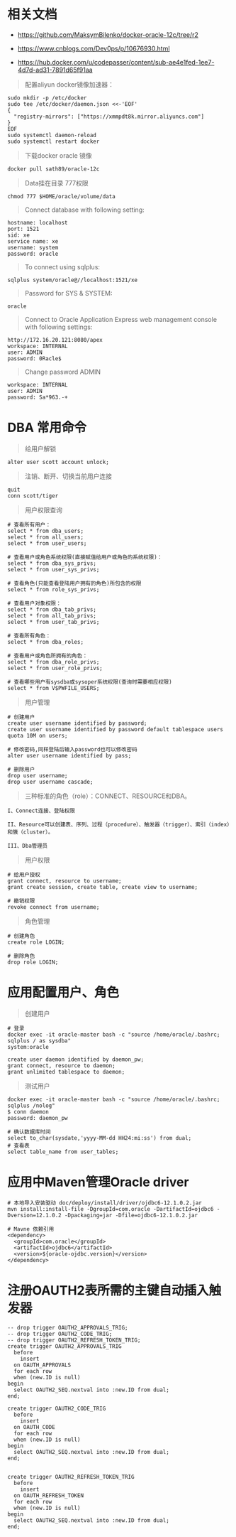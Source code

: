 # 相关文档

- https://github.com/MaksymBilenko/docker-oracle-12c/tree/r2

- https://www.cnblogs.com/Dev0ps/p/10676930.html

- https://hub.docker.com/u/codepasser/content/sub-ae4e1fed-1ee7-4d7d-ad31-7891d65f91aa

> 配置aliyun docker镜像加速器：

```
sudo mkdir -p /etc/docker
sudo tee /etc/docker/daemon.json <<-'EOF'
{
  "registry-mirrors": ["https://xmmpdt8k.mirror.aliyuncs.com"]
}
EOF
sudo systemctl daemon-reload
sudo systemctl restart docker
```

> 下载docker oracle 镜像

```
docker pull sath89/oracle-12c
```

> Data挂在目录 777权限

```
chmod 777 $HOME/oracle/volume/data
```

> Connect database with following setting:

```
hostname: localhost
port: 1521
sid: xe
service name: xe
username: system
password: oracle
```

> To connect using sqlplus:

```
sqlplus system/oracle@//localhost:1521/xe
```

> Password for SYS & SYSTEM:

```
oracle
```


> Connect to Oracle Application Express web management console with following settings:

```
http://172.16.20.121:8080/apex
workspace: INTERNAL
user: ADMIN
password: 0Racle$
```

> Change password ADMIN

```
workspace: INTERNAL
user: ADMIN
password: Sa*963.-+
```

# DBA 常用命令

> 给用户解锁

```
alter user scott account unlock;
```

> 注销、断开、切换当前用户连接

```
quit
conn scott/tiger
```

> 用户权限查询

```
# 查看所有用户：
select * from dba_users;
select * from all_users;
select * from user_users;

# 查看用户或角色系统权限(直接赋值给用户或角色的系统权限)：
select * from dba_sys_privs;
select * from user_sys_privs;

# 查看角色(只能查看登陆用户拥有的角色)所包含的权限
select * from role_sys_privs;

# 查看用户对象权限：
select * from dba_tab_privs;
select * from all_tab_privs;
select * from user_tab_privs;

# 查看所有角色：
select * from dba_roles;

# 查看用户或角色所拥有的角色：
select * from dba_role_privs;
select * from user_role_privs;

# 查看哪些用户有sysdba或sysoper系统权限(查询时需要相应权限)
select * from V$PWFILE_USERS;
```

> 用户管理

```
# 创建用户
create user username identified by password;
create user username identified by password default tablespace users quota 10M on users;

# 修改密码,同样登陆后输入password也可以修改密码
alter user username identified by pass;

# 删除用户
drop user username;
drop user username cascade;
```

> 三种标准的角色（role）：CONNECT、RESOURCE和DBA。

```
I、Connect连接、登陆权限

II、Resource可以创建表、序列、过程（procedure）、触发器（trigger）、索引（index）和簇（cluster）。

III、Dba管理员
```

>  用户权限

```
# 给用户授权
grant connect, resource to username;
grant create session, create table, create view to username;

# 撤销权限
revoke connect from username;
```


>  角色管理

```
# 创建角色
create role LOGIN;

# 删除角色
drop role LOGIN;
```

# 应用配置用户、角色

> 创建用户
```
# 登录
docker exec -it oracle-master bash -c "source /home/oracle/.bashrc; sqlplus / as sysdba"
system:oracle

create user daemon identified by daemon_pw;
grant connect, resource to daemon;
grant unlimited tablespace to daemon;
```

> 测试用户

```
docker exec -it oracle-master bash -c "source /home/oracle/.bashrc; sqlplus /nolog"
$ conn daemon
password: daemon_pw
```

```
# 确认数据库时间
select to_char(sysdate,'yyyy-MM-dd HH24:mi:ss') from dual;
# 查看表
select table_name from user_tables;
```

# 应用中Maven管理Oracle driver

```
# 本地导入安装驱动 doc/deploy/install/driver/ojdbc6-12.1.0.2.jar
mvn install:install-file -DgroupId=com.oracle -DartifactId=ojdbc6 -Dversion=12.1.0.2 -Dpackaging=jar -Dfile=ojdbc6-12.1.0.2.jar

# Mavne 依赖引用
<dependency>
  <groupId>com.oracle</groupId>
  <artifactId>ojdbc6</artifactId>
  <version>${oracle-ojdbc.version}</version>
</dependency>
```

# 注册OAUTH2表所需的主键自动插入触发器

```
-- drop trigger OAUTH2_APPROVALS_TRIG;
-- drop trigger OAUTH2_CODE_TRIG;
-- drop trigger OAUTH2_REFRESH_TOKEN_TRIG;
create trigger OAUTH2_APPROVALS_TRIG
  before
    insert
  on OAUTH_APPROVALS
  for each row
  when (new.ID is null)
begin
  select OAUTH2_SEQ.nextval into :new.ID from dual;
end;

create trigger OAUTH2_CODE_TRIG
  before
    insert
  on OAUTH_CODE
  for each row
  when (new.ID is null)
begin
  select OAUTH2_SEQ.nextval into :new.ID from dual;
end;


create trigger OAUTH2_REFRESH_TOKEN_TRIG
  before
    insert
  on OAUTH_REFRESH_TOKEN
  for each row
  when (new.ID is null)
begin
  select OAUTH2_SEQ.nextval into :new.ID from dual;
end;
```
